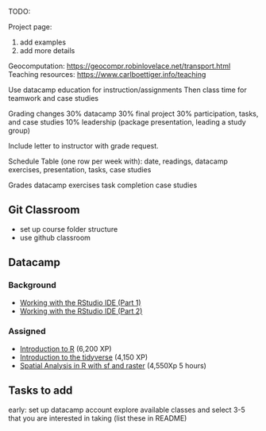 TODO:

Project page:
1) add examples
2) add more details

Geocomputation: https://geocompr.robinlovelace.net/transport.html
Teaching resources: https://www.carlboettiger.info/teaching

Use datacamp education for instruction/assignments
Then class time for teamwork and case studies

Grading changes
30% datacamp
30% final project
30% participation, tasks, and case studies
10% leadership (package presentation, leading a study group)

Include letter to instructor with grade request.

Schedule Table (one row per week with):
date, readings, datacamp exercises, presentation, tasks, case studies

Grades
datacamp exercises
task completion
case studies

## Git Classroom
* set up course folder structure
* use github classroom


## Datacamp

### Background
* [Working with the RStudio IDE (Part 1)](https://www.datacamp.com/courses/working-with-the-rstudio-ide-part-1)
* [Working with the RStudio IDE (Part 2)](https://www.datacamp.com/courses/working-with-the-rstudio-ide-part-2)

### Assigned
* [Introduction to R]() (6,200 XP)
* [Introduction to the tidyverse](https://www.datacamp.com/courses/introduction-to-the-tidyverse) (4,150 XP)
* [Spatial Analysis in R with sf and raster](https://www.datacamp.com/courses/spatial-analysis-in-r-with-sf-and-raster) (4,550Xp 5 hours)


## Tasks to add
early:
set up datacamp account
explore available classes and select 3-5 that you are interested in taking (list these in README)

